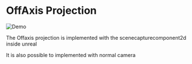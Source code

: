 ﻿# OffAxis Projection
![Demo](./Public/offAxisDemo.gif)

The Offaxis projection is implemented with the scenecapturecomponent2d inside unreal

It is also possible to implemented with normal camera